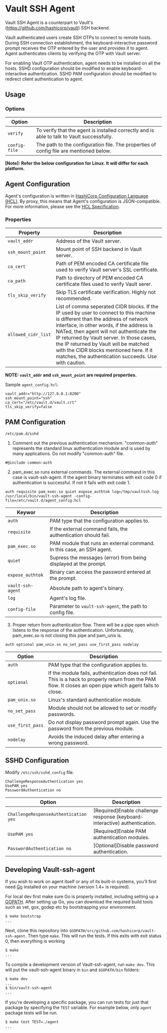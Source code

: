 Vault SSH Agent
===============

Vault SSH Agent is a counterpart to Vault's (https://github.com/hashicorp/vault)
SSH backend.

Vault authenticated users create SSH OTPs to connect to remote hosts. During SSH
connection establishment, the keyboard-interactive password prompt receives the
OTP entered by the user and provides it to agent. Agent authenticates clients by
verifying the OTP with Vault server.

For enabling Vault OTP authentication, agent needs to be installed on all the hosts.
SSHD configuration should be modified to enable keyboard-interactive authentication.
SSHD PAM configuration should be modified to redirect client authentication to agent.

Usage
-----
### Options
|Option       |Description|
|-------------|-----------|
|`verify`     |To verify that the agent is installed correctly and is able to talk to Vault successfully.
|`config-file`|The path to the configuration file. The properties of config file are mentioned below.

**[Note]: Refer the below configuration for Linux. It will differ for each platform.**

Agent Configuration
-------------------
Agent's configuration is written in [HashiCorp Configuration Language (HCL)][HCL]. By proxy, this means that Agent's configuration is JSON-compatible. For more information, please see the [HCL Specification][HCL].

### Properties 
|Property           |Description|
|-------------------|-----------|
|`vault_addr`       |Address of the Vault server.
|`ssh_mount_point`  |Mount point of SSH backend in Vault server.
|`ca_cert`          |Path of PEM encoded CA certificate file used to verify Vault server's SSL certificate.
|`ca_path`          |Path to directory of PEM encoded CA certificate files used to verify Vault serer.
|`tls_skip_verify`  |Skip TLS certificate verification. Highly not recommended.
|`allowed_cidr_list`|List of comma seperated CIDR blocks. If the IP used by user to connect to this machine is different than the address of network interface, in other words, if the address is NATed, then agent will not authenticate the IP returned by Vault server. In those cases, the IP returned by Vault will be matched with the CIDR blocks mentioned here. If it matches, the authentication succeeds. Use with caution.

**NOTE: `vault_addr` and `ssh_mount_point` are required properties.**

Sample `agent_config.hcl`:
```shell
vault_addr="http://127.0.0.1:8200"
ssh_mount_point="ssh"
ca_cert="/etc/vault.d/vault.crt"
tls_skip_verify=false
```

PAM Configuration
--------------------------------

```
/etc/pam.d/sshd
```

1) Comment out the previous authentication mechanism. "common-auth" represents
the standard linux authentication module and is used by many applications.
Do not modify "common-auth" file.

```
#@include common-auth
```

2) pam_exec.so runs external commands. The external command in this case is
vault-ssh-agent. If the agent binary terminates with exit code 0 if authentication
is successful. If not it fails with exit code 1.

```
auth requisite pam_exec.so quiet expose_authtok log=/tmp/vaultssh.log /usr/local/bin/vault-ssh-agent -config-file=/etc/vault.d/agent_config.hcl
```

|Keywor           |Description |
|-----------------|------------|
|`auth`           |PAM type that the configuration applies to.
|`requisite`      |If the external command fails, the authentication should fail.
|`pam_exec.so`    |PAM module that runs an external command. In this case, an SSH agent.
|`quiet`          |Supress the messages (error) from being displayed at the prompt.
|`expose_authtok` |Binary can access the password entered at the prompt.
|`vault-ssh-agent`|Absolute path to agent's binary.
|`log`            |Agent's log file.
|`config-file`    |Parameter to `vault-ssh-agent`, the path to config file.

3) Proper return from authentication flow. There will be a pipe open which listens
to the response of the authentication. Unfortunately, pam_exec.so is not closing
this pipe and pam_unix is.

```
auth optional pam_unix.so no_set_pass use_first_pass nodelay
```
 
|Option          |Description |
|----------------|------------|
|`auth`          |PAM type that the configuration applies to.
|`optional`      |If the module fails, authentication does not fail. This is a hack to properly return from the PAM flow. It closes an open pipe which agent fails to close.
|`pam_unix.so`   |Linux's standard authentication module.
|`no_set_pass`   |Module should not be allowed to set or modify passwords.
|`use_first_pass`|Do not display password prompt again. Use the password from the previous module.
|`nodelay`       |Avoids the induced delay after entering a wrong password.

SSHD Configuration
--------------------------------
Modify `/etc/ssh/sshd_config` file.

```
ChallengeResponseAuthentication yes
UsePAM yes
PasswordAuthentication no
```

|Option          |Description |
|----------------|------------|
|`ChallengeResponseAuthentication yes`|[Required]Enable challenge response (keyboard-interactive) authentication.
|`UsePAM yes`                         |[Required]Enable PAM authentication modules.
|`PasswordAuthentication no`          |[Optional]Disable password authentication.

Developing Vault-ssh-agent
---------------------------

If you wish to work on agent itself or any of its built-in systems, you'll
first need [Go](https://www.golang.org) installed on your machine
(version 1.4+ is required).

For local dev first make sure Go is properly installed, including setting up a
[GOPATH](https://golang.org/doc/code.html#GOPATH). After setting up Go, you can
download the required build tools such as vet, gox, godep etc by bootstrapping
your environment.

```sh
$ make bootstrap
...
```

Next, clone this repository into `$GOPATH/src/github.com/hashicorp/vault-ssh-agent`.
Then type `make`. This will run the tests. If this exits with exit status 0,
then everything is working 

```sh
$ make
...
```

To compile a development version of Vault-ssh-agent, run `make dev`. This will put
the vault-ssh-agent binary in `bin` and `$GOPATH/bin` folders:

```sh
$ make dev
...
$ bin/vault-ssh-agent
...
```

If you're developing a specific package, you can run tests for just that
package by specifying the `TEST` variable. For example below, only
`agent` package tests will be run.

```sh
$ make test TEST=./agent
...
```


[HCL]: https://github.com/hashicorp/hcl "HashiCorp Configuration Language (HCL)"
